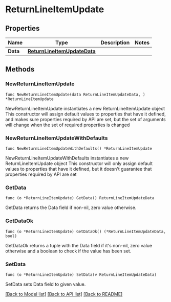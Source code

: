 # ReturnLineItemUpdate

## Properties

Name | Type | Description | Notes
------------ | ------------- | ------------- | -------------
**Data** | [**ReturnLineItemUpdateData**](ReturnLineItemUpdateData.md) |  | 

## Methods

### NewReturnLineItemUpdate

`func NewReturnLineItemUpdate(data ReturnLineItemUpdateData, ) *ReturnLineItemUpdate`

NewReturnLineItemUpdate instantiates a new ReturnLineItemUpdate object
This constructor will assign default values to properties that have it defined,
and makes sure properties required by API are set, but the set of arguments
will change when the set of required properties is changed

### NewReturnLineItemUpdateWithDefaults

`func NewReturnLineItemUpdateWithDefaults() *ReturnLineItemUpdate`

NewReturnLineItemUpdateWithDefaults instantiates a new ReturnLineItemUpdate object
This constructor will only assign default values to properties that have it defined,
but it doesn't guarantee that properties required by API are set

### GetData

`func (o *ReturnLineItemUpdate) GetData() ReturnLineItemUpdateData`

GetData returns the Data field if non-nil, zero value otherwise.

### GetDataOk

`func (o *ReturnLineItemUpdate) GetDataOk() (*ReturnLineItemUpdateData, bool)`

GetDataOk returns a tuple with the Data field if it's non-nil, zero value otherwise
and a boolean to check if the value has been set.

### SetData

`func (o *ReturnLineItemUpdate) SetData(v ReturnLineItemUpdateData)`

SetData sets Data field to given value.



[[Back to Model list]](../README.md#documentation-for-models) [[Back to API list]](../README.md#documentation-for-api-endpoints) [[Back to README]](../README.md)


